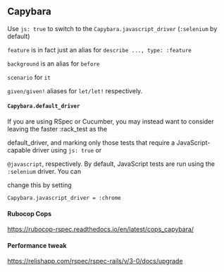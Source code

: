 ## Capybara

Use `js: true` to switch to the `Capybara.javascript_driver` (`:selenium` by default)

`feature` is in fact just an alias for `describe ..., type: :feature`

`background` is an alias for `before`

`scenario` for `it`

`given/given!` aliases for `let/let!` respectively.

#### `Capybara.default_driver`

If you are using RSpec or Cucumber, you may instead want to consider leaving the faster :rack_test as the

default_driver, and marking only those tests that require a JavaScript-capable driver using `js: true` or

`@javascript`, respectively. By default, JavaScript tests are run using the `:selenium` driver. You can

change this by setting

`Capybara.javascript_driver = :chrome`

#### Rubocop Cops

https://rubocop-rspec.readthedocs.io/en/latest/cops_capybara/

#### Performance tweak

https://relishapp.com/rspec/rspec-rails/v/3-0/docs/upgrade

